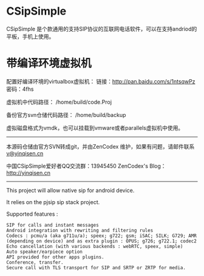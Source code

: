 # CSipSimple

CSipSimple 是个款通用的支持SIP协议的互联网电话软件，可以在支持andriod的平板，手机上使用。

# 带编译环境虚拟机

配置好编译环境的virtualbox虚拟机：
链接：http://pan.baidu.com/s/1ntsqwPz 密码：4fhs

虚拟机中代码路径：
/home/build/code.Proj

备份官方svn仓储代码路径：
/home/build/backup

虚拟磁盘格式为vmdk，也可以挂载到vmware或者parallels虚拟机中使用。

---

本源码仓储由官方SVN转成git，并由ZenCodex 维护，如果有问题，请邮件联系 v@yinqisen.cn

中国CSipSimple爱好者QQ交流群：13945450
ZenCodex's Blog：http://yinqisen.cn

---

This project will allow native sip for android device.

It relies on the pjsip sip stack project.

Supported features :

    SIP for calls and instant messages
    Android integration with rewriting and filtering rules
    Codecs : pcmu/a (aka g711u/a); speex; g722; gsm; iSAC; SILK; G729; AMR (depending on device) and as extra plugin : OPUS; g726; g722.1; codec2
    Echo cancellation (with various backends : webRTC, speex, simple)
    Auto speaker/earpiece option
    API provided for other apps plugins.
    Conference, transfer.
    Secure call with TLS transport for SIP and SRTP or ZRTP for media. 

